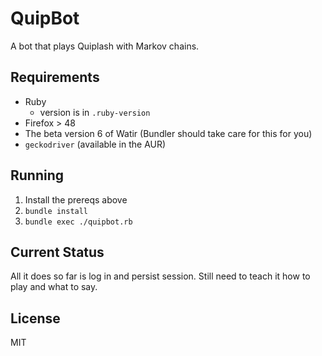 # QuipBot

A bot that plays Quiplash with Markov chains.

## Requirements

- Ruby
    - version is in `.ruby-version`
- Firefox > 48
- The beta version 6 of Watir (Bundler should take care for this for you)
- `geckodriver` (available in the AUR)

## Running

1. Install the prereqs above
2. `bundle install`
3. `bundle exec ./quipbot.rb`

## Current Status

All it does so far is log in and persist session. Still need to teach it how to
play and what to say.

## License

MIT
